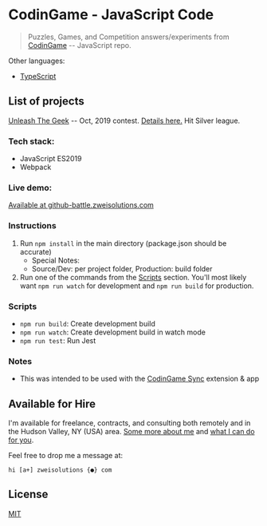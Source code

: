 # CodinGame - JavaScript Code

> Puzzles, Games, and Competition answers/experiments from [CodinGame](https://www.codingame.com/) -- JavaScript repo.

Other languages:

-   [TypeScript](#)

## List of projects

[Unleash The Geek](./unleashTheGeek/) -- Oct, 2019 contest. [Details here.](https://www.codingame.com/contests/unleash-the-geek-amadeus) Hit Silver league.

### Tech stack:

-   JavaScript ES2019
-   Webpack

### Live demo:

[Available at github-battle.zweisolutions.com](https://github-battle.zweisolutions.com)

### Instructions

1. Run `npm install` in the main directory (package.json should be accurate)
    - Special Notes:
    - Source/Dev: per project folder, Production: build folder
2. Run one of the commands from the [Scripts](#scripts) section. You'll most likely want `npm run watch` for development and `npm run build` for production.

### Scripts

-   `npm run build`: Create development build
-   `npm run watch`: Create development build in watch mode
-   `npm run test`: Run Jest

### Notes

-   This was intended to be used with the [CodinGame Sync](https://chrome.google.com/webstore/detail/codingame-sync-ext/ldjnbdgcceengbjkalemckffhaajkehd) extension & app

## Available for Hire

I'm available for freelance, contracts, and consulting both remotely and in the Hudson Valley, NY (USA) area. [Some more about me](https://www.zweisolutions.com/about.html) and [what I can do for you](https://www.zweisolutions.com/services.html).

Feel free to drop me a message at:

```
hi [a+] zweisolutions {●} com
```

## License

[MIT](./LICENSE)
